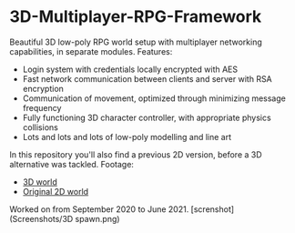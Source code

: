 # 3D-Multiplayer-RPG-Framework
Beautiful 3D low-poly RPG world setup with multiplayer networking capabilities, in separate modules. Features:
- Login system with credentials locally encrypted with AES
- Fast network communication between clients and server with RSA encryption
- Communication of movement, optimized through minimizing message frequency
- Fully functioning 3D character controller, with appropriate physics collisions
- Lots and lots and lots of low-poly modelling and line art

In this repository you'll also find a previous 2D version, before a 3D alternative was tackled.
Footage:
- [3D world](https://youtu.be/5nATSPeDM44)
- [Original 2D world](https://youtu.be/RIUmXqQ7mWw)

Worked on from September 2020 to June 2021.
[screnshot](Screenshots/3D spawn.png)